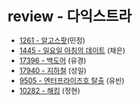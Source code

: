 # review - 다익스트라

- [1261 - 알고스팟](https://www.acmicpc.net/problem/1261)(민정)
- [1445 - 일요일 아침의 데이트](https://www.acmicpc.net/problem/1445) (채은)
- [17396 - 백도어](https://www.acmicpc.net/problem/17396) (유경)
- [17940 - 지하철](https://www.acmicpc.net/problem/17940) (성일)
- [9505 - 엔터프라이즈호 탈출](https://www.acmicpc.net/problem/9505) (유빈)
- [10282 - 해킹](https://www.acmicpc.net/problem/10282) (정현)
